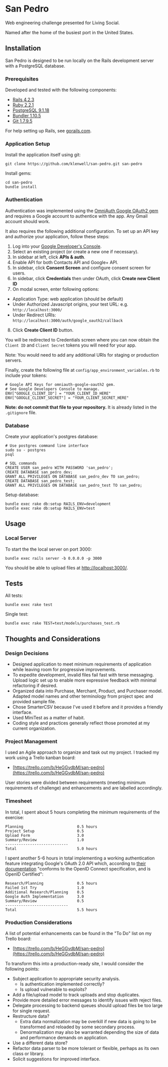 # San Pedro
Web engineering challenge presented for Living Social.

Named after the home of the busiest port in the United States.

## Installation
San Pedro is designed to be run locally on the Rails development server with
a PostgreSQL database.

### Prerequisites
Developed and tested with the following components:

- [Rails 4.2.3](http://rubyonrails.org/)
- [Ruby 2.2.1](https://www.ruby-lang.org/en/downloads/)
- [PostgreSQL 9.1.18](http://www.postgresql.org/)
- [Bundler 1.10.5](http://bundler.io/)
- [Git 1.7.9.5](http://git-scm.com/)

For help setting up Rails, see [gorails.com](https://gorails.com/setup/).

### Application Setup
Install the application itself using git:

    git clone https://github.com/klenwell/san-pedro.git san-pedro

Install gems:

    cd san-pedro
    bundle install

### Authentication
Authentication was implemented using the [OmniAuth Google OAuth2 gem](https://github.com/zquestz/omniauth-google-oauth2) and requires a Google account
to authentice with the app. Any Gmail account should work.

It also requires the following additional configuration. To set up an API key and
authorize your application, follow these steps:

1. Log into your [Google Developer's Console](https://console.developers.google.com/).
2. Select an existing project (or create a new one if necessary).
3. In sidebar at left, click **APIs & auth**.
4. Enable API for both Contacts API and Google+ API.
5. In sidebar, click **Consent Screen** and configure consent screen for users.
6. In sidebar, click **Credentials** then under OAuth, click **Create new Client ID**
7. On modal screen, enter following options:
  - Application Type: web application (should be default)
  - Under Authorized Javascript origins, your test URL: e.g. `http://localhost:3000/`
  - Under Redirect URIs: `http://localhost:3000/auth/google_oauth2/callback`
8. Click **Create Client ID** button.

You will be redirected to Credentials screen where you can now obtain the `Client ID`
and `Client Secret` tokens you will need for your app.

Note: You would need to add any additional URIs for staging or production servers.

Finally, create the following file at `config/app_environment_variables.rb` to include your tokens:

    # Google API Keys for omniauth-google-oauth2 gem.
    # See Google Developers Console to manage.
    ENV["GOOGLE_CLIENT_ID"] = "YOUR_CLIENT_ID_HERE"
    ENV["GOOGLE_CLIENT_SECRET"] = "YOUR_CLIENT_SECRET_HERE"

**Note: do not commit that file to your repository.** It is already listed in the `.gitignore` file.

### Database

Create your application's postgres database:

    # Use postgres command line interface
    sudo su - postgres
    psql

    # SQL commands
    CREATE USER san_pedro WITH PASSWORD 'san_pedro';
    CREATE DATABASE san_pedro_dev;
    GRANT ALL PRIVILEGES ON DATABASE san_pedro_dev TO san_pedro;
    CREATE DATABASE san_pedro_test;
    GRANT ALL PRIVILEGES ON DATABASE san_pedro_test TO san_pedro;

Setup database:

    bundle exec rake db:setup RAILS_ENV=development
    bundle exec rake db:setup RAILS_ENV=test


## Usage
### Local Server

To start the the local server on port 3000:

    bundle exec rails server -b 0.0.0.0 -p 3000

You should be able to upload files at [http://localhost:3000/](http://localhost:3000/).


## Tests
All tests:

    bundle exec rake test

Single test:

    bundle exec rake TEST=test/models/purchases_test.rb


## Thoughts and Considerations
### Design Decisions

- Designed application to meet minimum requirements of application while leaving room for progressive improvements.
- To expedite development, invalid files fail fast with terse messaging. Upload logic set up to enable more expressive feedback with minimal refactoring if desired.
- Organized data into Purchase, Merchant, Product, and Purchaser model. Adapted model names and other terminology from project spec and provided sample file.
- Chose SmarterCSV because I've used it before and it provides a friendly interface.
- Used MiniTest as a matter of habit.
- Coding style and practices generally reflect those promoted at my current organization.

### Project Management
I used an Agile approach to organize and task out my project. I tracked my work
using a Trello kanban board:

- [https://trello.com/b/HeGGvdbM/san-pedro](https://trello.com/b/HeGGvdbM/san-pedro)

User stories were divided between requirements (meeting minimum requirements of challenge)
and enhancements and are labelled accordingly.

### Timesheet
In total, I spent about 5 hours completing the minimum requirements of the exercise:

    Planning                        0.5 hours
    Project Setup                   0.5
    Upload Form                     3.0
    Summary/Review                  1.0
    ----------------------------
    Total                           5.0 hours

I spent another 5-6 hours in total implementing a working authentication feature integrating
Google's OAuth 2.0 API which, according to [their
documentation](https://developers.google.com/identity/protocols/OpenIDConnect)
"conforms to the OpenID Connect specification, and is OpenID Certified":

    Research/Planning               0.5 hours
    Failed 1st Try                  1.0
    Additional Research/Planning    0.5
    Google Auth Implementation      3.0
    Summary/Review                  0.5
    ----------------------------
    Total                           5.5 hours

### Production Considerations
A list of potential enhancements can be found in the "To Do" list on my Trello board:

- [https://trello.com/b/HeGGvdbM/san-pedro](https://trello.com/b/HeGGvdbM/san-pedro)

To transform this into a production-ready site, I would consider the following points:

- Subject application to appropriate security analysis.
  - Is authentication implemented correctly?
  - Is upload vulnerable to exploits?
- Add a file/upload model to track uploads and stop duplicates.
- Provide more detailed error messages to identify issues with reject files.
- Delegate processing to backend queues should upload files be too large for single request.
- Restructure data?
  - Extra data normalization may be overkill if new data is going to be transformed and reloaded by some secondary process.
  - Denormalization may also be warranted depending the size of data and performance demands on application.
- Use a different data store?
- Refactor data parser to be more tolerant or flexible, perhaps as its own class or library.
- Solicit suggestions for improved interface.
